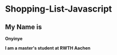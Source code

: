 # Shopping-List-Javascript


## My Name is

**Onyinye**


**I am a master's student at RWTH Aachen**
